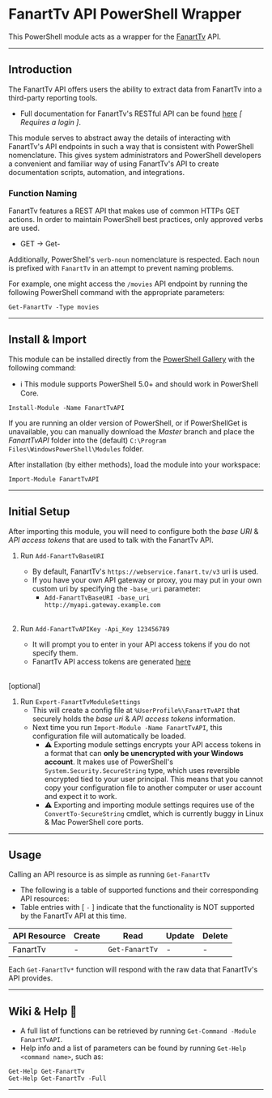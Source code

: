 # FanartTv API PowerShell Wrapper

This PowerShell module acts as a wrapper for the [FanartTv](https://fanart.tv/) API.

---

## Introduction

The FanartTv API offers users the ability to extract data from FanartTv into a third-party reporting tools.

- Full documentation for FanartTv's RESTful API can be found [here](https://fanarttv.docs.apiary.io) *[ Requires a login ]*.

This module serves to abstract away the details of interacting with FanartTv's API endpoints in such a way that is consistent with PowerShell nomenclature. This gives system administrators and PowerShell developers a convenient and familiar way of using FanartTv's API to create documentation scripts, automation, and integrations.

### Function Naming

FanartTv features a REST API that makes use of common HTTPs GET actions. In order to maintain PowerShell best practices, only approved verbs are used.

- GET -> Get-

Additionally, PowerShell's `verb-noun` nomenclature is respected. Each noun is prefixed with `FanartTv` in an attempt to prevent naming problems.

For example, one might access the `/movies` API endpoint by running the following PowerShell command with the appropriate parameters:

```posh
Get-FanartTv -Type movies
```

---

## Install & Import

This module can be installed directly from the [PowerShell Gallery](https://www.powershellgallery.com/packages/FanartTvAPI) with the following command:

- :information_source: This module supports PowerShell 5.0+ and should work in PowerShell Core.

```posh
Install-Module -Name FanartTvAPI
```

If you are running an older version of PowerShell, or if PowerShellGet is unavailable, you can manually download the *Master* branch and place the *FanartTvAPI* folder into the (default) `C:\Program Files\WindowsPowerShell\Modules` folder.

After installation (by either methods), load the module into your workspace:

```posh
Import-Module FanartTvAPI
```

---

## Initial Setup

After importing this module, you will need to configure both the *base URI* & *API access tokens* that are used to talk with the FanartTv API.

1. Run `Add-FanartTvBaseURI`
   - By default, FanartTv's `https://webservice.fanart.tv/v3` uri is used.
   - If you have your own API gateway or proxy, you may put in your own custom uri by specifying the `-base_uri` parameter:
      -  `Add-FanartTvBaseURI -base_uri http://myapi.gateway.example.com`
<br><br>

2. Run `Add-FanartTvAPIKey -Api_Key 123456789`
   - It will prompt you to enter in your API access tokens if you do not specify them.
   - FanartTv API access tokens are generated [here](https://fanart.tv/get-an-api-key/)
<br><br>

[optional]

1. Run `Export-FanartTvModuleSettings`
   - This will create a config file at `%UserProfile%\FanartTvAPI` that securely holds the *base uri* & *API access tokens* information.
   - Next time you run `Import-Module -Name FanartTvAPI`, this configuration file will automatically be loaded.
      - :warning: Exporting module settings encrypts your API access tokens in a format that can **only be unencrypted with your Windows account**. It makes use of PowerShell's `System.Security.SecureString` type, which uses reversible encrypted tied to your user principal. This means that you cannot copy your configuration file to another computer or user account and expect it to work.
      - :warning: Exporting and importing module settings requires use of the `ConvertTo-SecureString` cmdlet, which is currently buggy in Linux & Mac PowerShell core ports.

---

## Usage

Calling an API resource is as simple as running `Get-FanartTv`

- The following is a table of supported functions and their corresponding API resources:
- Table entries with [ `-` ] indicate that the functionality is NOT supported by the FanartTv API at this time.

| API Resource    | Create    | Read                      | Update    | Delete    |
| --------------  | --------- | ------------------------- | --------- | --------- |
| FanartTv        | -         | `Get-FanartTv`            | -         | -         |

Each `Get-FanartTv*` function will respond with the raw data that FanartTv's API provides.

---

## Wiki & Help :blue_book:

- A full list of functions can be retrieved by running `Get-Command -Module FanartTvAPI`.
- Help info and a list of parameters can be found by running `Get-Help <command name>`, such as:

```posh
Get-Help Get-FanartTv
Get-Help Get-FanartTv -Full
```
---
